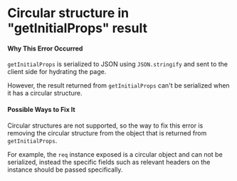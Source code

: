 # Circular structure in "getInitialProps" result

#### Why This Error Occurred

`getInitialProps` is serialized to JSON using `JSON.stringify` and sent to the client side for hydrating the page.

However, the result returned from `getInitialProps` can't be serialized when it has a circular structure.

#### Possible Ways to Fix It

Circular structures are not supported, so the way to fix this error is removing the circular structure from the object that is returned from `getInitialProps`.

For example, the `req` instance exposed is a circular object and can not be serialized, instead the specific fields such as relevant headers on the instance should be passed specifically.
